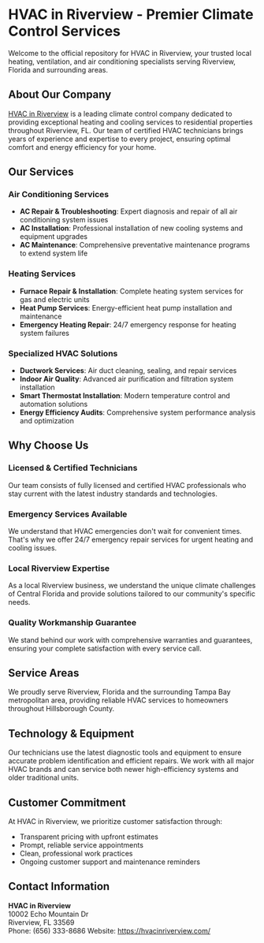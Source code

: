 # HVAC in Riverview - Premier Climate Control Services

Welcome to the official repository for HVAC in Riverview, your trusted local heating, ventilation, and air conditioning specialists serving Riverview, Florida and surrounding areas.

## About Our Company

[HVAC in Riverview](https://hvacinriverview.com/) is a leading climate control company dedicated to providing exceptional heating and cooling services to residential properties throughout Riverview, FL. Our team of certified HVAC technicians brings years of experience and expertise to every project, ensuring optimal comfort and energy efficiency for your home.

## Our Services

### Air Conditioning Services
- **AC Repair & Troubleshooting**: Expert diagnosis and repair of all air conditioning system issues
- **AC Installation**: Professional installation of new cooling systems and equipment upgrades
- **AC Maintenance**: Comprehensive preventative maintenance programs to extend system life

### Heating Services
- **Furnace Repair & Installation**: Complete heating system services for gas and electric units
- **Heat Pump Services**: Energy-efficient heat pump installation and maintenance
- **Emergency Heating Repair**: 24/7 emergency response for heating system failures

### Specialized HVAC Solutions
- **Ductwork Services**: Air duct cleaning, sealing, and repair services
- **Indoor Air Quality**: Advanced air purification and filtration system installation
- **Smart Thermostat Installation**: Modern temperature control and automation solutions
- **Energy Efficiency Audits**: Comprehensive system performance analysis and optimization

## Why Choose Us

### Licensed & Certified Technicians
Our team consists of fully licensed and certified HVAC professionals who stay current with the latest industry standards and technologies.

### Emergency Services Available
We understand that HVAC emergencies don't wait for convenient times. That's why we offer 24/7 emergency repair services for urgent heating and cooling issues.

### Local Riverview Expertise
As a local Riverview business, we understand the unique climate challenges of Central Florida and provide solutions tailored to our community's specific needs.

### Quality Workmanship Guarantee
We stand behind our work with comprehensive warranties and guarantees, ensuring your complete satisfaction with every service call.

## Service Areas

We proudly serve Riverview, Florida and the surrounding Tampa Bay metropolitan area, providing reliable HVAC services to homeowners throughout Hillsborough County.

## Technology & Equipment

Our technicians use the latest diagnostic tools and equipment to ensure accurate problem identification and efficient repairs. We work with all major HVAC brands and can service both newer high-efficiency systems and older traditional units.

## Customer Commitment

At HVAC in Riverview, we prioritize customer satisfaction through:
- Transparent pricing with upfront estimates
- Prompt, reliable service appointments
- Clean, professional work practices
- Ongoing customer support and maintenance reminders

## Contact Information

**HVAC in Riverview**  
10002 Echo Mountain Dr  
Riverview, FL 33569  
Phone: (656) 333-8686 
Website: https://hvacinriverview.com/
